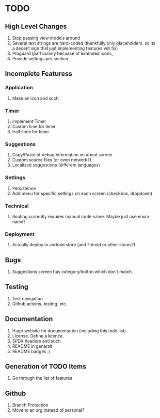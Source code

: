 # TODO

## High Level Changes

1. Stop passing view models around
1. Several text strings are hard-coded (thankfully only placeholders, so its a decent sign that just implementing features will fix)
1. Proguard (particularly becuase of extended icons_
1. Provide settings per section

## Incomplete Featuress

### Application

1. Make an icon and such

### Timer

1. Implement Timer
1. Custom time for timer
1. Half-time for timer

### Suggestions

1. Copy/Paste of debug information on about screen
1. Custom source files (or even network?)
1. Localised suggestions (different languages)

### Settings

1. Persistence
1. Add menu for specific settings on each screen (checkbox, dropdown)

### Technical

1. Routing currently requires manual route name. Maybe just use enum name?

### Deployment

1. Actually deploy to android store (and f-droid or other stores?)

## Bugs

1. Suggestions screen has category/button which don't match.

## Testing

1. Test navigation
1. Github actions, testing, etc.

## Documentation

1. Hugo website for documentation (including this todo list)
1. License. Define a licence.
1. SPDX headers and such
1. README in generalt
1. README badges :)

## Generation of TODO Items

1. Go through the list of features

## Github

1. Branch Protection
1. Move to an org instead of personal?

